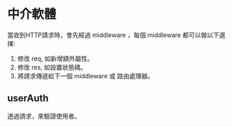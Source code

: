 # 中介軟體

當收到HTTP請求時，會先經過 middleware ，每個 middleware 都可以做以下選擇:

1. 修改 req, 如新增額外屬性。
2. 修改 res, 如設置狀態碼。
3. 將請求傳遞給下一個 middleware 或 路由處理器。

## userAuth 

透過請求，來驗證使用者。

